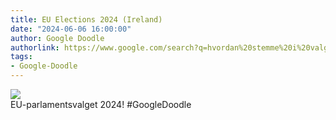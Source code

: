 ```yaml
---
title: EU Elections 2024 (Ireland)
date: "2024-06-06 16:00:00"
author: Google Doodle
authorlink: https://www.google.com/search?q=hvordan%20stemme%20i%20valget%20i%20Irland
tags:
- Google-Doodle
---
```

<img src="https://www.google.com/logos/doodles/2024/eu-elections-2024-ireland-6753651837110559-l.png" referrerpolicy="no-referrer"><br>EU-parlamentsvalget 2024! #GoogleDoodle